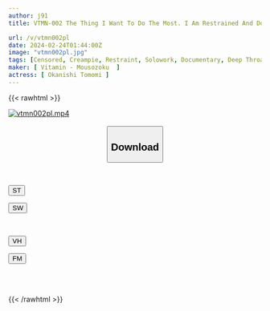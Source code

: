 ```yaml
---
author: j91
title: VTMN-002 The Thing I Want To Do The Most. I Am Restrained And Do Whatever You Want Without Resistance... Tomomi Okanishi

url: /v/vtmn002pl
date: 2024-02-24T01:44:00Z
image: "vtmn002pl.jpg"
tags: [Censored, Creampie, Restraint, Solowork, Documentary, Deep Throating, Spanking	]
maker: [ Vitamin - Mousozoku  ]
actress: [ Okanishi Tomomi ]
---
```



{{< rawhtml >}}

<div class="video" data-videoid="7zXYpbkkozUAAr6">
    <a href="javascript:;">
        <img src="/v/vtmn002pl/vtmn002pl.jpg" width="WIDTH" height="HEIGHT" alt="vtmn002pl.mp4" loading="lazy">
    </a>
</div>

<script type="text/javascript" src="https://j91.asia/asset/on-demand-st.js"></script>

<br>
  <link rel="stylesheet" href="https://j91.asia/asset/bs5.css">
  
  <center>
  <button class="btn btn-primary" type="button" data-bs-toggle="collapse" data-bs-target=".multi-collapse" aria-expanded="false" aria-controls="multiCollapseExample1 multiCollapseExample2"><h2>Download</h2></button></center>
</p>
<div class="row">
  <div class="col">
    <div class="collapse multi-collapse" id="multiCollapseExample1">
      <div class="card card-body">
	      	      <br>
<div class="buttons">  
<p><a href="https://streamtape.to/v/7zXYpbkkozUAAr6" target="_blank"><button class="btn-hover color-3"><i class="fa fa-download"></i> ST</button></a></p>
<p><a href="https://cdnwish.com/8v8x64r2qolc" target="_blank"><button class="btn-hover color-2"><i class="fa fa-download"></i> SW</button></a></p></div>
    </div>
  </div>
</div>
  <div class="col">
    <div class="collapse multi-collapse" id="multiCollapseExample2">
      <div class="card card-body">
	      <br>
<div class="buttons">
<p><a href="https://vidhidepro.com/f/oc49yn12ahed"><button class="btn-hover color-9"><i class="fa fa-download"></i> VH</button></a></p>
<p><a href="https://filemoon.sx/d/7ctkcodhm7e3"><button class="btn-hover color-8"><i class="fa fa-download"></i> FM</button></a></p></div>
<br><br>
      </div>
    </div>
  </div>
</div>

{{< /rawhtml >}}